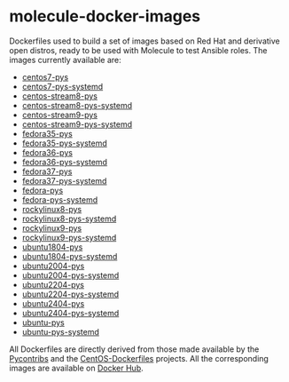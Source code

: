 # molecule-docker-images

Dockerfiles used to build a set of images based on Red Hat and derivative open distros, ready to be used with Molecule to test Ansible roles.
The images currently available are:

- [centos7-pys](https://hub.docker.com/repository/docker/nmusatti/centos7-pys)
- [centos7-pys-systemd](https://hub.docker.com/repository/docker/nmusatti/centos7-pys-systemd)
- [centos-stream8-pys](https://hub.docker.com/repository/docker/nmusatti/centos-stream8-pys)
- [centos-stream8-pys-systemd](https://hub.docker.com/repository/docker/nmusatti/centos-stream8-pys-systemd)
- [centos-stream9-pys](https://hub.docker.com/repository/docker/nmusatti/centos-stream9-pys)
- [centos-stream9-pys-systemd](https://hub.docker.com/repository/docker/nmusatti/centos-stream9-pys-systemd)
- [fedora35-pys](https://hub.docker.com/repository/docker/nmusatti/fedora35-pys)
- [fedora35-pys-systemd](https://hub.docker.com/repository/docker/nmusatti/fedora35-pys-systemd)
- [fedora36-pys](https://hub.docker.com/repository/docker/nmusatti/fedora36-pys)
- [fedora36-pys-systemd](https://hub.docker.com/repository/docker/nmusatti/fedora36-pys-systemd)
- [fedora37-pys](https://hub.docker.com/repository/docker/nmusatti/fedora37-pys)
- [fedora37-pys-systemd](https://hub.docker.com/repository/docker/nmusatti/fedora37-pys-systemd)
- [fedora-pys](https://hub.docker.com/repository/docker/nmusatti/fedora-pys)
- [fedora-pys-systemd](https://hub.docker.com/repository/docker/nmusatti/fedora-pys-systemd)
- [rockylinux8-pys](https://hub.docker.com/repository/docker/nmusatti/rockylinux8-pys)
- [rockylinux8-pys-systemd](https://hub.docker.com/repository/docker/nmusatti/rockylinux8-pys-systemd)
- [rockylinux9-pys](https://hub.docker.com/repository/docker/nmusatti/rockylinux9-pys)
- [rockylinux9-pys-systemd](https://hub.docker.com/repository/docker/nmusatti/rockylinux9-pys-systemd)
- [ubuntu1804-pys](https://hub.docker.com/repository/docker/nmusatti/ubuntu1804-pys)
- [ubuntu1804-pys-systemd](https://hub.docker.com/repository/docker/nmusatti/ubuntu1804-pys-systemd)
- [ubuntu2004-pys](https://hub.docker.com/repository/docker/nmusatti/ubuntu2004-pys)
- [ubuntu2004-pys-systemd](https://hub.docker.com/repository/docker/nmusatti/ubuntu2004-pys-systemd)
- [ubuntu2204-pys](https://hub.docker.com/repository/docker/nmusatti/ubuntu2204-pys)
- [ubuntu2204-pys-systemd](https://hub.docker.com/repository/docker/nmusatti/ubuntu2204-pys-systemd)
- [ubuntu2404-pys](https://hub.docker.com/repository/docker/nmusatti/ubuntu2404-pys)
- [ubuntu2404-pys-systemd](https://hub.docker.com/repository/docker/nmusatti/ubuntu2404-pys-systemd)
- [ubuntu-pys](https://hub.docker.com/repository/docker/nmusatti/ubuntu-pys)
- [ubuntu-pys-systemd](https://hub.docker.com/repository/docker/nmusatti/ubuntu-pys-systemd)

All Dockerfiles are directly derived from those made available by the [Pycontribs](https://github.com/pycontribs) and the
[CentOS-Dockerfiles](https://github.com/CentOS/CentOS-Dockerfiles) projects. All the corresponding images are available on
[Docker Hub](https://hub.docker.com/search?q=nmusatti&type=image).
